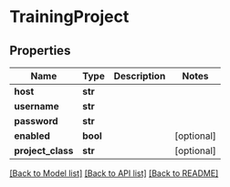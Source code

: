 # TrainingProject

## Properties
Name | Type | Description | Notes
------------ | ------------- | ------------- | -------------
**host** | **str** |  | 
**username** | **str** |  | 
**password** | **str** |  | 
**enabled** | **bool** |  | [optional] 
**project_class** | **str** |  | [optional] 

[[Back to Model list]](../README.md#documentation-for-models) [[Back to API list]](../README.md#documentation-for-api-endpoints) [[Back to README]](../README.md)


